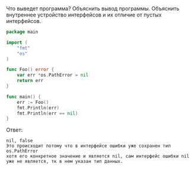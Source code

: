 Что выведет программа? Объяснить вывод программы. Объяснить внутреннее устройство интерфейсов и их отличие от пустых интерфейсов.

```go
package main

import (
	"fmt"
	"os"
)

func Foo() error {
	var err *os.PathError = nil
	return err
}

func main() {
	err := Foo()
	fmt.Println(err)
	fmt.Println(err == nil)
}
```

Ответ:
```
nil, false
Это происходит потому что в интерфейсе ошибки уже сохранен тип os.PathError 
хотя его конкретное значение и является nil, сам интерфейс ошибки nil 
уже не является, тк в нем указан тип данных.
```